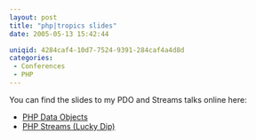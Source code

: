 ```yaml
---
layout: post
title: "php|tropics slides"
date: 2005-05-13 15:42:44

uniqid: 4284caf4-10d7-7524-9391-284caf4a4d8d
categories: 
 - Conferences
 - PHP
---
```

<p>You can find the slides to my PDO and Streams talks online here:   </p>
<p><ul>
<li><a href="http://netevil.org/talks/index.php?t=pdo">PHP Data Objects</a>
 <li><a href="http://netevil.org/talks/index.php?t=lucky-dip">PHP Streams (Lucky Dip)</a>
   </ul>
